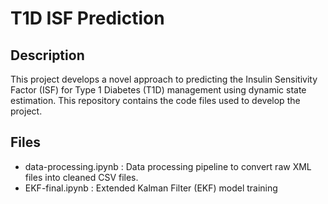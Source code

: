 # T1D ISF Prediction

## Description 
This project develops a novel approach to predicting the Insulin Sensitivity Factor (ISF) for Type 1 Diabetes (T1D) management using dynamic state estimation. This repository contains the code files used to develop the project.

## Files
- data-processing.ipynb : Data processing pipeline to convert raw XML files into cleaned CSV files.
- EKF-final.ipynb : Extended Kalman Filter (EKF) model training 


